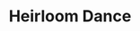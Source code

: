 ---
title: Heirloom Dance
description: 
tags:

links:
    - facebook: https://www.facebook.com/heirloomdancestudio/
    - youtube: https://www.youtube.com/channel/UCkJ7VoD54xpBQZf0w5WYLpA
    - website: http://heirloomdancestudio.com/
styles: 
    - ballroom 
    - latin 
    - swing
tags: 
    - beginner friendly
    - private lessons
---